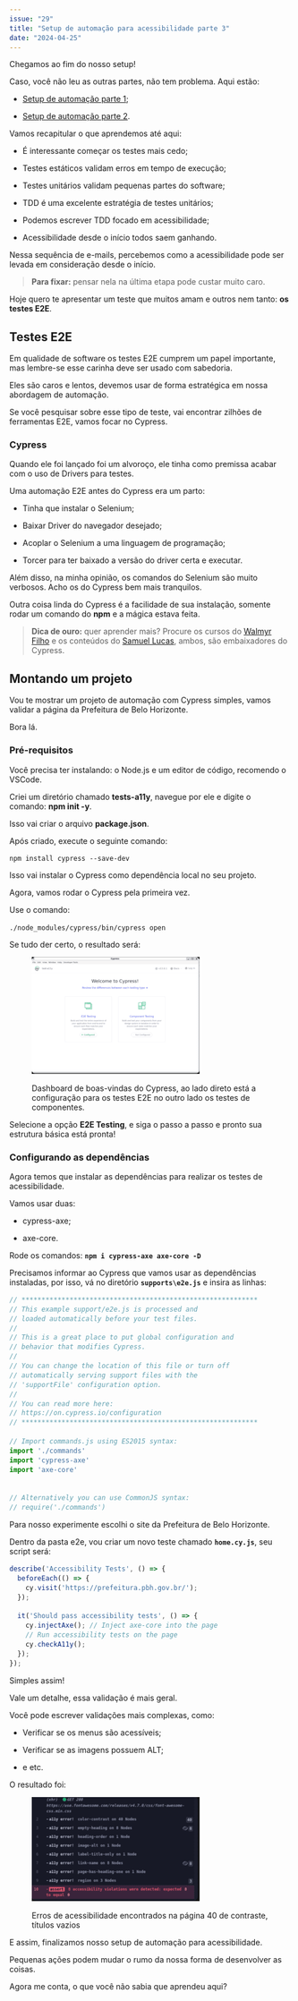 ```yaml
---
issue: "29"
title: "Setup de automação para acessibilidade parte 3"
date: "2024-04-25"
---
```


Chegamos ao fim do nosso setup!

Caso, você não leu as outras partes, não tem problema. Aqui estão:

- [Setup de automação parte 1](https://brunopulis.com/letters/automacao-para-acessibilidade/);

- [Setup de automação parte 2](https://brunopulis.com/letters/setup-automacao-de-acessibilidade-parte-2/).

Vamos recapitular o que aprendemos até aqui:

- É interessante começar os testes mais cedo;

- Testes estáticos validam erros em tempo de execução;

- Testes unitários validam pequenas partes do software;

- TDD é uma excelente estratégia de testes unitários;

- Podemos escrever TDD focado em acessibilidade;

- Acessibilidade desde o início todos saem ganhando.

Nessa sequência de e-mails, percebemos como a acessibilidade pode ser levada em consideração desde o início.

> **Para fixar:** pensar nela na última etapa pode custar muito caro.

Hoje quero te apresentar um teste que muitos amam e outros nem tanto: **os testes E2E**.

## Testes E2E

Em qualidade de software os testes E2E cumprem um papel importante, mas lembre-se esse carinha deve ser usado com sabedoria.

Eles são caros e lentos, devemos usar de forma estratégica em nossa abordagem de automação.

Se você pesquisar sobre esse tipo de teste, vai encontrar zilhões de ferramentas E2E, vamos focar no Cypress.

### Cypress

Quando ele foi lançado foi um alvoroço, ele tinha como premissa acabar com o uso de Drivers para testes.

Uma automação E2E antes do Cypress era um parto:

- Tinha que instalar o Selenium;

- Baixar Driver do navegador desejado;

- Acoplar o Selenium a uma linguagem de programação;

- Torcer para ter baixado a versão do driver certa e executar.

Além disso, na minha opinião, os comandos do Selenium são muito verbosos. Acho os do Cypress bem mais tranquilos.

Outra coisa linda do Cypress é a facilidade de sua instalação, somente rodar um comando do **npm** e a mágica estava feita.

> **Dica de ouro:** quer aprender mais? Procure os cursos do [Walmyr Filho](https://www.udemy.com/user/walmyr/) e os conteúdos do [Samuel Lucas](https://www.youtube.com/@Agilizei), ambos, são embaixadores do Cypress.

## Montando um projeto

Vou te mostrar um projeto de automação com Cypress simples, vamos validar a página da Prefeitura de Belo Horizonte.

Bora lá.

### Pré-requisitos

Você precisa ter instalando: o Node.js e um editor de código, recomendo o VSCode.

Criei um diretório chamado **tests-a11y**, navegue por ele e digite o comando: **npm init -y**.

Isso vai criar o arquivo **package.json**.

Após criado, execute o seguinte comando:

```shell-session
npm install cypress --save-dev
```

Isso vai instalar o Cypress como dependência local no seu projeto.

Agora, vamos rodar o Cypress pela primeira vez.

Use o comando:

`./node_modules/cypress/bin/cypress open`

Se tudo der certo, o resultado será:

<figure>

![Dashboard do Cypress](images/dashboard-cypress-300x209.png)

<figcaption>

Dashboard de boas-vindas do Cypress, ao lado direto está a configuração para os testes E2E no outro lado os testes de componentes.

</figcaption>

</figure>

Selecione a opção **E2E Testing**, e siga o passo a passo e pronto sua estrutura básica está pronta!

### Configurando as dependências

Agora temos que instalar as dependências para realizar os testes de acessibilidade.

Vamos usar duas:

- cypress-axe;

- axe-core.

Rode os comandos: **`npm i cypress-axe axe-core -D`**

Precisamos informar ao Cypress que vamos usar as dependências instaladas, por isso, vá no diretório **`supports\e2e.js`** e insira as linhas:

```javascript
// ***********************************************************
// This example support/e2e.js is processed and
// loaded automatically before your test files.
//
// This is a great place to put global configuration and
// behavior that modifies Cypress.
//
// You can change the location of this file or turn off
// automatically serving support files with the
// 'supportFile' configuration option.
//
// You can read more here:
// https://on.cypress.io/configuration
// ***********************************************************

// Import commands.js using ES2015 syntax:
import './commands'
import 'cypress-axe'
import 'axe-core'


// Alternatively you can use CommonJS syntax:
// require('./commands')
```

Para nosso experimente escolhi o site da Prefeitura de Belo Horizonte.

Dentro da pasta e2e, vou criar um novo teste chamado **`home.cy.js`**, seu script será:

```javascript
describe('Accessibility Tests', () => {
  beforeEach(() => {
    cy.visit('https://prefeitura.pbh.gov.br/');
  });

  it('Should pass accessibility tests', () => {
    cy.injectAxe(); // Inject axe-core into the page
    // Run accessibility tests on the page
    cy.checkA11y();
  });
});
```

Simples assim!

Vale um detalhe, essa validação é mais geral.

Você pode escrever validações mais complexas, como:

- Verificar se os menus são acessíveis;

- Verificar se as imagens possuem ALT;

- e etc.

O resultado foi:

<figure>

![](images/error-300x186.png)

<figcaption>

Erros de acessibilidade encontrados na página 40 de contraste, títulos vazios

</figcaption>

</figure>

E assim, finalizamos nosso setup de automação para acessibilidade.

Pequenas ações podem mudar o rumo da nossa forma de desenvolver as coisas.

Agora me conta, o que você não sabia que aprendeu aqui?
